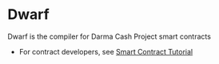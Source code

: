 # Dwarf

Dwarf is the compiler for Darma Cash Project smart contracts

- For contract developers, see [Smart Contract Tutorial](https://github.com/darmaproject/wiki/blob/master/contract-dev.md)
